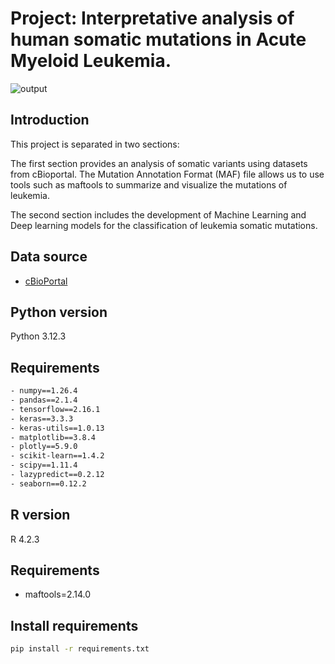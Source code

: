# Project: Interpretative analysis of human somatic mutations in Acute Myeloid Leukemia.
![output](https://github.com/user-attachments/assets/6465134d-f158-499b-8ed5-8cdaab94bba9)

## Introduction
This project is separated in two sections:

The first section provides an analysis of somatic variants using datasets from cBioportal. The Mutation Annotation Format (MAF) file allows us to use tools such as maftools to summarize and visualize the mutations of leukemia.

The second section includes the development of Machine Learning and Deep learning models for the classification of leukemia somatic mutations.

## Data source
- [cBioPortal](https://www.cbioportal.org/datasets)

## Python version
Python 3.12.3

## Requirements 
 ```bash
- numpy==1.26.4
- pandas==2.1.4
- tensorflow==2.16.1
- keras==3.3.3
- keras-utils==1.0.13
- matplotlib==3.8.4
- plotly==5.9.0
- scikit-learn==1.4.2           
- scipy==1.11.4 
- lazypredict==0.2.12                
- seaborn==0.12.2                  
```

## R version
R 4.2.3

## Requirements
- maftools=2.14.0

## Install requirements
```bash
pip install -r requirements.txt

